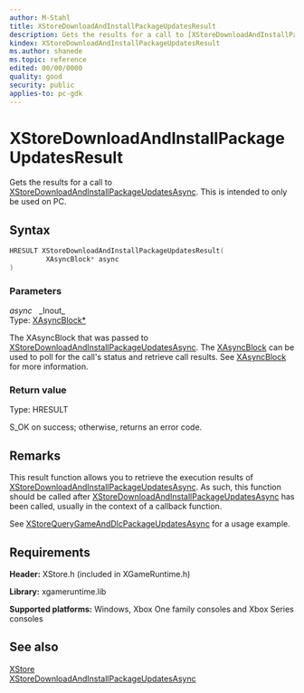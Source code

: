 ```yaml
---
author: M-Stahl
title: XStoreDownloadAndInstallPackageUpdatesResult
description: Gets the results for a call to [XStoreDownloadAndInstallPackageUpdatesAsync](xstoredownloadandinstallpackageupdatesasync.md).
kindex: XStoreDownloadAndInstallPackageUpdatesResult
ms.author: shanede
ms.topic: reference
edited: 00/00/0000
quality: good
security: public
applies-to: pc-gdk
---
```


# XStoreDownloadAndInstallPackageUpdatesResult  

Gets the results for a call to [XStoreDownloadAndInstallPackageUpdatesAsync](xstoredownloadandinstallpackageupdatesasync.md).
This is intended to only be used on PC.

## Syntax  
  
```cpp
HRESULT XStoreDownloadAndInstallPackageUpdatesResult(  
         XAsyncBlock* async  
)  
```  
  
### Parameters  
  
*async* &nbsp;&nbsp;\_Inout\_  
Type: [XAsyncBlock*](../../xasync/structs/xasyncblock.md)  
  
The XAsyncBlock that was passed to [XStoreDownloadAndInstallPackageUpdatesAsync](xstoredownloadandinstallpackageupdatesasync.md). The [XAsyncBlock](../../xasync/structs/xasyncblock.md) can be used to poll for the call's status and retrieve call results. See [XAsyncBlock](../../xasync/structs/xasyncblock.md) for more information.     
  
### Return value
Type: HRESULT
  
S_OK on success; otherwise, returns an error code.    
  
## Remarks  
  
This result function allows you to retrieve the execution results of [XStoreDownloadAndInstallPackageUpdatesAsync](xstoredownloadandinstallpackageupdatesasync.md). As such, this function should be called after [XStoreDownloadAndInstallPackageUpdatesAsync](xstoredownloadandinstallpackageupdatesasync.md) has been called, usually in the context of a callback function.  

See [XStoreQueryGameAndDlcPackageUpdatesAsync](xstorequerygameanddlcpackageupdatesasync.md) for a usage example.  
  
## Requirements  
  
**Header:** XStore.h (included in XGameRuntime.h)
  
**Library:** xgameruntime.lib
  
**Supported platforms:** Windows, Xbox One family consoles and Xbox Series consoles  
  
## See also  
[XStore](../xstore_members.md)  
[XStoreDownloadAndInstallPackageUpdatesAsync](xstoredownloadandinstallpackageupdatesasync.md)  
  